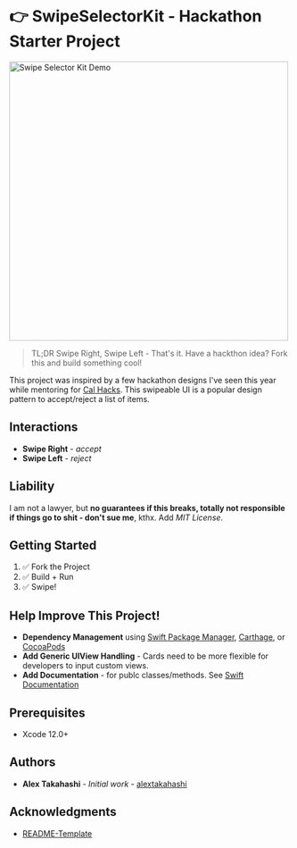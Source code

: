 # 👉 SwipeSelectorKit - Hackathon Starter Project

<img src="assets/2020_10_15_SwipeSelectorUIDemo.gif" alt="Swipe Selector Kit Demo" width="500"/>

> TL;DR Swipe Right, Swipe Left - That's it.  Have a hackthon idea? Fork this and build something cool!

This project was inspired by a few hackathon designs I've seen this year while mentoring for [Cal Hacks](https://calhacks.io/).  This swipeable UI is a popular design pattern to accept/reject a list of items.

## Interactions
* **Swipe Right** - *accept*
* **Swipe Left** - *reject*

## Liability
I am not a lawyer, but **no guarantees if this breaks, totally not responsible if things go to shit - don't sue me**, kthx.  Add *MIT License*.

## Getting Started

1. ✅ Fork the Project
2. ✅ Build + Run 
3. ✅ Swipe!

## Help Improve This Project!

* **Dependency Management** using [Swift Package Manager](https://swift.org/package-manager/), [Carthage](https://github.com/Carthage/Carthage), or [CocoaPods](https://cocoapods.org/)
* **Add Generic UIView Handling** - Cards need to be more flexible for developers to input custom views.
* **Add Documentation** - for publc classes/methods.  See [Swift Documentation](https://nshipster.com/swift-documentation/)

## Prerequisites

* Xcode 12.0+

## Authors

* **Alex Takahashi** - *Initial work* - [alextakahashi](https://github.com/alextakahashi)

## Acknowledgments

* [README-Template](https://gist.github.com/PurpleBooth/109311bb0361f32d87a2)
